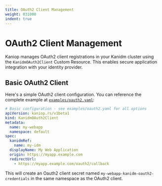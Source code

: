 ```yaml
---
title: OAuth2 Client Management
weight: 031000
indent: true
---
```


# OAuth2 Client Management

Kaniop manages OAuth2 client registrations in your Kanidm cluster using the `KanidmOAuth2Client`
Custom Resource. This enables secure application integration with your identity provider.

## Basic OAuth2 Client

Here's a simple OAuth2 client configuration. You can reference the complete example at
[`examples/oauth2.yaml`](https://github.com/pando85/kaniop/blob/v0.0-beta.8/examples/oauth2.yaml):

```yaml
# Basic configuration - see examples/oauth2.yaml for all options
apiVersion: kaniop.rs/v1beta1
kind: KanidmOAuth2Client
metadata:
  name: my-webapp
  namespace: default
spec:
  kanidmRef:
    name: my-idm
  displayName: My Web Application
  origin: https://myapp.example.com
  redirectUrl:
    - https://myapp.example.com/oauth2/callback
```

This will create an Oauth2 client secret named `my-webapp-kanidm-oauth2-credentials` in the same
namespace as the OAuth2 client.

